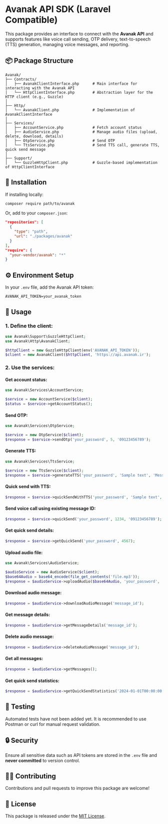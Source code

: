 # Avanak API SDK (Laravel Compatible)

This package provides an interface to connect with the **Avanak API** and supports features like voice call sending, OTP delivery, text-to-speech (TTS) generation, managing voice messages, and reporting.

## 📦 Package Structure

```
Avanak/
├── Contracts/
│   ├── AvanakClientInterface.php      # Main interface for interacting with the Avanak API
│   └── HttpClientInterface.php        # Abstraction layer for the HTTP client (e.g., Guzzle)
│
├── Http/
│   └── AvanakClient.php               # Implementation of AvanakClientInterface
│
├── Services/
│   ├── AccountService.php             # Fetch account status
│   ├── AudioService.php               # Manage audio files (upload, delete, download, details)
│   ├── OtpService.php                 # Send OTP
│   └── TtsService.php                 # Send TTS call, generate TTS, quick send message
│
├── Support/
│   └── GuzzleHttpClient.php           # Guzzle-based implementation of HttpClientInterface
```

## 🧰 Installation

If installing locally:

```bash
composer require path/to/avanak
```

Or, add to your `composer.json`:

```json
"repositories": [
  {
    "type": "path",
    "url": "./packages/avanak"
  }
],
"require": {
  "your-vendor/avanak": "*"
}
```

## ⚙️ Environment Setup

In your `.env` file, add the Avanak API token:

```env
AVANAK_API_TOKEN=your_avanak_token
```

## 🧱 Usage

### 1. Define the client:

```php
use Avanak\Support\GuzzleHttpClient;
use Avanak\Http\AvanakClient;

$httpClient = new GuzzleHttpClient(env('AVANAK_API_TOKEN'));
$client = new AvanakClient($httpClient, 'https://api.avanak.ir');
```

### 2. Use the services:

#### Get account status:

```php
use Avanak\Services\AccountService;

$service = new AccountService($client);
$status = $service->getAccountStatus();
```

#### Send OTP:

```php
use Avanak\Services\OtpService;

$service = new OtpService($client);
$response = $service->sendOtp('your_password', 5, '09123456789');
```

#### Generate TTS:

```php
use Avanak\Services\TtsService;

$service = new TtsService($client);
$response = $service->generateTTS('your_password', 'Sample text', 'Message Title');
```

#### Quick send with TTS:

```php
$response = $service->quickSendWithTTS('your_password', 'Sample text', 'Title', '09123456789');
```

#### Send voice call using existing message ID:

```php
$response = $service->quickSend('your_password', 1234, '09123456789');
```

#### Get quick send details:

```php
$response = $service->getQuickSend('your_password', 4567);
```

#### Upload audio file:

```php
use Avanak\Services\AudioService;

$audioService = new AudioService($client);
$base64Audio = base64_encode(file_get_contents('file.mp3'));
$response = $audioService->uploadAudio($base64Audio, 'your_password', 'Message Title', true);
```

#### Download audio message:

```php
$response = $audioService->downloadAudioMessage('message_id');
```

#### Get message details:

```php
$response = $audioService->getMessageDetails('message_id');
```

#### Delete audio message:

```php
$response = $audioService->deleteAudioMessage('message_id');
```

#### Get all messages:

```php
$response = $audioService->getMessages();
```

#### Get quick send statistics:

```php
$response = $audioService->getQuickSendStatistics('2024-01-01T00:00:00', '2024-12-31T23:59:59');
```

## 🧪 Testing

Automated tests have not been added yet. It is recommended to use Postman or curl for manual request validation.

## 🔒 Security

Ensure all sensitive data such as API tokens are stored in the `.env` file and **never committed** to version control.

## 🧑‍💻 Contributing

Contributions and pull requests to improve this package are welcome!

## 📜 License

This package is released under the [MIT License](LICENSE).
